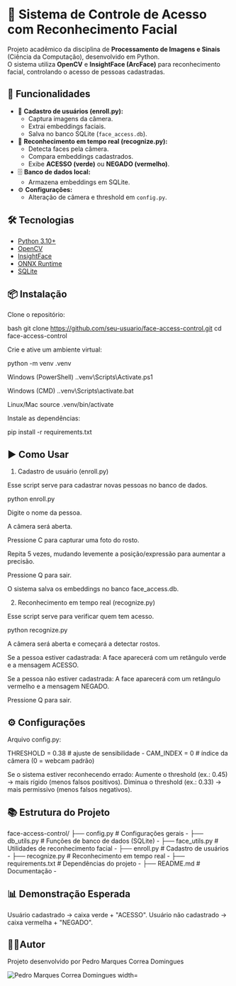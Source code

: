 # 🔐 Sistema de Controle de Acesso com Reconhecimento Facial

Projeto acadêmico da disciplina de **Processamento de Imagens e Sinais** (Ciência da Computação), desenvolvido em Python.  
O sistema utiliza **OpenCV** e **InsightFace (ArcFace)** para reconhecimento facial, controlando o acesso de pessoas cadastradas.





## 🚀 Funcionalidades
- 📸 **Cadastro de usuários (enroll.py):**
  - Captura imagens da câmera.
  - Extrai embeddings faciais.
  - Salva no banco SQLite (`face_access.db`).
- 👤 **Reconhecimento em tempo real (recognize.py):**
  - Detecta faces pela câmera.
  - Compara embeddings cadastrados.
  - Exibe **ACESSO (verde)** ou **NEGADO (vermelho)**.
- 🗄 **Banco de dados local:**  
  - Armazena embeddings em SQLite.
- ⚙️ **Configurações:**  
  - Alteração de câmera e threshold em `config.py`.





## 🛠 Tecnologias
- [Python 3.10+](https://www.python.org/)
- [OpenCV](https://opencv.org/)
- [InsightFace](https://github.com/deepinsight/insightface)
- [ONNX Runtime](https://onnxruntime.ai/)
- [SQLite](https://www.sqlite.org/)



## 📦 Instalação

Clone o repositório:

bash
git clone https://github.com/seu-usuario/face-access-control.git
cd face-access-control





Crie e ative um ambiente virtual:

python -m venv .venv

Windows (PowerShell)
.\.venv\Scripts\Activate.ps1

Windows (CMD)
.\.venv\Scripts\activate.bat

Linux/Mac
source .venv/bin/activate




Instale as dependências:

pip install -r requirements.txt





## ▶️ Como Usar

1. Cadastro de usuário (enroll.py)

Esse script serve para cadastrar novas pessoas no banco de dados.

python enroll.py


Digite o nome da pessoa.

A câmera será aberta.

Pressione C para capturar uma foto do rosto.

Repita 5 vezes, mudando levemente a posição/expressão para aumentar a precisão.

Pressione Q para sair.

O sistema salva os embeddings no banco face_access.db.





2. Reconhecimento em tempo real (recognize.py)

Esse script serve para verificar quem tem acesso.

python recognize.py

A câmera será aberta e começará a detectar rostos.

Se a pessoa estiver cadastrada:
A face aparecerá com um retângulo verde e a mensagem ACESSO.

Se a pessoa não estiver cadastrada:
A face aparecerá com um retângulo vermelho e a mensagem NEGADO.

Pressione Q para sair.





## ⚙️ Configurações

Arquivo config.py:

THRESHOLD = 0.38   # ajuste de sensibilidade - 
CAM_INDEX = 0      # índice da câmera (0 = webcam padrão)

Se o sistema estiver reconhecendo errado:
Aumente o threshold (ex.: 0.45) → mais rígido (menos falsos positivos).
Diminua o threshold (ex.: 0.33) → mais permissivo (menos falsos negativos).





## 📚 Estrutura do Projeto
face-access-control/
├── config.py         # Configurações gerais - 
├── db_utils.py       # Funções de banco de dados (SQLite) - 
├── face_utils.py     # Utilidades de reconhecimento facial - 
├── enroll.py         # Cadastro de usuários - 
├── recognize.py      # Reconhecimento em tempo real - 
├── requirements.txt  # Dependências do projeto - 
├── README.md         # Documentação - 





## 📊 Demonstração Esperada

Usuário cadastrado → caixa verde + "ACESSO".
Usuário não cadastrado → caixa vermelha + "NEGADO".





## 👨‍🎓Autor

Projeto desenvolvido por Pedro Marques Correa Domingues

<div align="left">
<img src="https://github.com/user-attachments/assets/57ec7a4c-1cea-4ceb-ba17-042f896d27c3" alt="Pedro Marques Correa Domingues width="350px"/>
</div>
